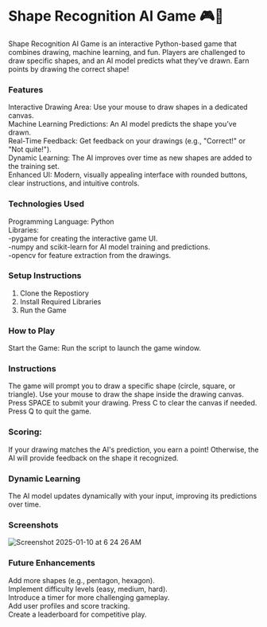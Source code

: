 # Shape Recognition AI Game 🎮🧠  
Shape Recognition AI Game is an interactive Python-based game that combines drawing, machine learning, and fun. Players are challenged to draw specific shapes, and an AI model predicts what they’ve drawn. Earn points by drawing the correct shape!  

### Features  
Interactive Drawing Area: Use your mouse to draw shapes in a dedicated canvas.  
Machine Learning Predictions: An AI model predicts the shape you’ve drawn.  
Real-Time Feedback: Get feedback on your drawings (e.g., "Correct!" or "Not quite!").  
Dynamic Learning: The AI improves over time as new shapes are added to the training set.  
Enhanced UI: Modern, visually appealing interface with rounded buttons, clear instructions, and intuitive controls.  

### Technologies Used  
Programming Language: Python  
Libraries:  
-pygame for creating the interactive game UI.  
-numpy and scikit-learn for AI model training and predictions.  
-opencv for feature extraction from the drawings.

### Setup Instructions 
1. Clone the Repostiory
2. Install Required Libraries
3. Run the Game

### How to Play 
Start the Game: Run the script to launch the game window.

### Instructions
The game will prompt you to draw a specific shape (circle, square, or triangle).
Use your mouse to draw the shape inside the drawing canvas.
Press SPACE to submit your drawing.
Press C to clear the canvas if needed.
Press Q to quit the game.

### Scoring:
If your drawing matches the AI's prediction, you earn a point!
Otherwise, the AI will provide feedback on the shape it recognized.  

### Dynamic Learning 
The AI model updates dynamically with your input, improving its predictions over time.

### Screenshots  
![Screenshot 2025-01-10 at 6 24 26 AM](https://github.com/user-attachments/assets/a790d599-db25-4134-9910-d21d8d7ae579)

### Future Enhancements 
Add more shapes (e.g., pentagon, hexagon).  
Implement difficulty levels (easy, medium, hard).  
Introduce a timer for more challenging gameplay.  
Add user profiles and score tracking.  
Create a leaderboard for competitive play.  


